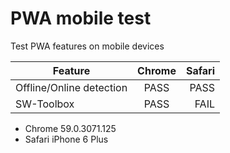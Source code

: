 # PWA mobile test

Test PWA features on mobile devices

| Feature                  | Chrome           | Safari  |
| ------------------------ |:----------------:| -------:|
| Offline/Online detection | PASS             | PASS    |
| SW-Toolbox               | PASS             | FAIL    |

* Chrome 59.0.3071.125
* Safari iPhone 6 Plus
